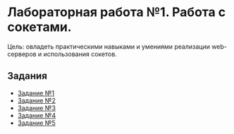 # Лабораторная работа №1. Работа с сокетами.
Цель: овладеть практическими навыками и умениями реализации web-серверов и
использования сокетов.
## Задания

* [Задание №1](lab1_task1.md)
* [Задание №2](lab1_task2.md)
* [Задание №3](lab1_task3.md)
* [Задание №4](lab1_task4.md)
* [Задание №5](lab1_task5.md)


